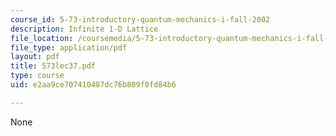 ```yaml
---
course_id: 5-73-introductory-quantum-mechanics-i-fall-2002
description: Infinite 1-D Lattice
file_location: /coursemedia/5-73-introductory-quantum-mechanics-i-fall-2002/e2aa9ce707410487dc76b809f0fd84b6_573lec37.pdf
file_type: application/pdf
layout: pdf
title: 573lec37.pdf
type: course
uid: e2aa9ce707410487dc76b809f0fd84b6

---
```

None